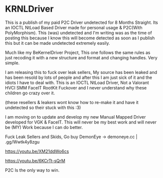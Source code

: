 # KRNLDriver
This is a publish of my paid P2C Driver undetected for 8 Months Straight. Its an IOCTL NtLoad Based Driver made for personal usage & P2C(With PolyMorphism). This (was) undetected and I'm writing was as the time of posting this because I know this will become detected as soon as I publish this but it can be made undetected extremely easily.

Much like my BeKernelDriver Project, This one follows the same rules as just recoding it with a new structure and format and changing handles. Very simple.

I am releasing this to fuck over leak sellers, My source has been leaked and has been resold by lots of people and after this I am just sick of it and the idiots I have to deal with.
This is an IOCTL NtLoad Driver, Not a Valorant HVCI SMM FaceIT RootKit Fuckover and I never understand why these children go crazy over it.

(these resellers & leakers wont know how to re-make it and have it undetected so their stuck with this :3)

I am moving on to update and develop my new Manual Mapped Driver developed for VGK & FaceIT. This will never be my best work and will never be (MY) Work because I can do better.

Fuck Leak Sellers and Skids, Go buy DemonEye -> demoneye.cc | .gg/Wwtk4y8zgu

https://youtu.be/XM21ddWo6cs

https://youtu.be/6KCrTt-sQrM

P2C Is the only way to win.
